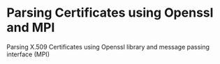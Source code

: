 # Parsing Certificates using Openssl and MPI
Parsing X.509 Certificates using Openssl library and message passing interface (MPI)
